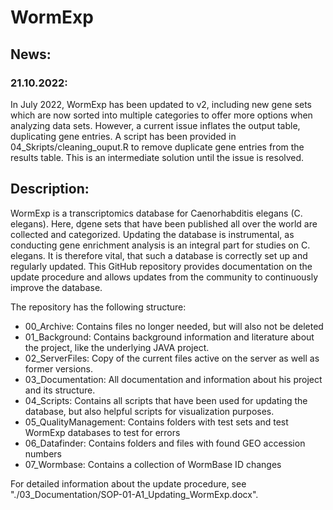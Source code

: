 # WormExp

## News:
### 21.10.2022: 
In July 2022, WormExp has been updated to v2, including new gene sets which are now sorted into multiple categories to offer more options when analyzing data sets. However, a current issue inflates the output table, duplicating gene entries. A script has been provided in 04_Skripts/cleaning_ouput.R to remove duplicate gene entries from the results table. This is an intermediate solution until the issue is resolved. 


## Description:
WormExp is a transcriptomics database for Caenorhabditis elegans (C. elegans). Here, dgene sets that have been published all over the world are collected and categorized. Updating the database is instrumental, as conducting gene enrichment analysis is an integral part for studies on C. elegans. It is therefore vital, that such a database is correctly set up and regularly updated. This GitHub repository provides documentation on the update procedure and allows updates from the community to continuously improve the database. 

The repository has the following structure: 
- 00_Archive:   Contains files no longer needed, but will also not be deleted 
- 01_Background:    Contains background information and literature about the project, like the underlying JAVA project.
- 02_ServerFiles:   Copy of the current files active on the server as well as former versions.
- 03_Documentation:	    All documentation and information about his project and its structure.
- 04_Scripts:   Contains all scripts that have been used for updating the database, but also helpful scripts for visualization purposes.
- 05_QualityManagement:	    Contains folders with test sets and test WormExp databases to test for errors
- 06_Datafinder:    Contains folders and files with found GEO accession numbers
- 07_Wormbase:  Contains a collection of WormBase ID changes 

For detailed information about the update procedure, see "./03_Documentation/SOP-01-A1_Updating_WormExp.docx". 
